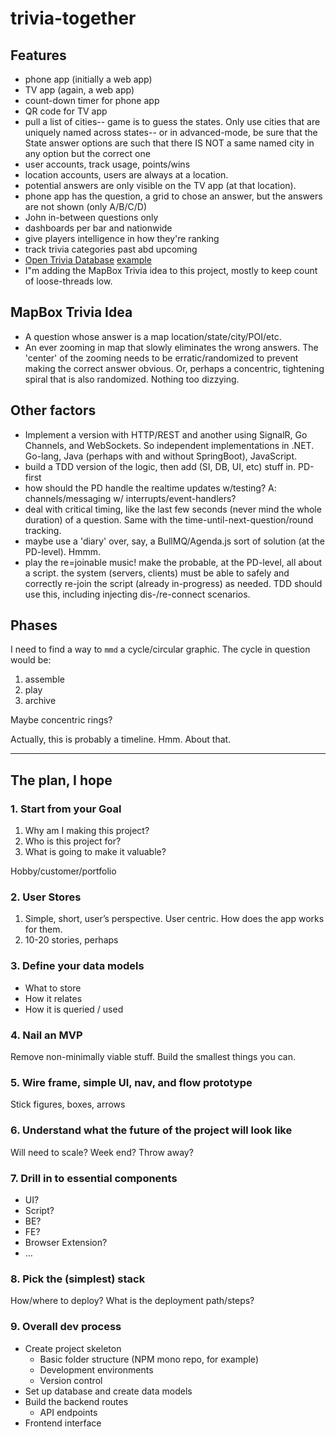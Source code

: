 # trivia-together

## Features

* phone app (initially a web app)
* TV app (again, a web app)
* count-down timer for phone app
* QR code for TV app
* pull a list of cities-- game is to guess the states. Only use cities that are uniquely named across states-- or in advanced-mode, be sure that the State answer options are such that there IS NOT a same named city in any option but the correct one
* user accounts, track usage, points/wins
* location accounts, users are always at a location.
* potential answers are only visible on the TV app (at that location).
* phone app has the question, a grid to chose an answer, but the answers are not shown (only A/B/C/D)
* John in-between questions only
* dashboards per bar and nationwide
* give players intelligence in how they're ranking
* track trivia categories past abd upcoming
* [Open Trivia Database](https://opentdb.com/) [example](https://opentdb.com/api.php?amount=10&category=15&difficulty=easy&type=multiple)
* I"m adding the MapBox Trivia idea to this project, mostly to keep count of loose-threads low.

## MapBox Trivia Idea

* A question whose answer is a map location/state/city/POI/etc.
* An ever zooming in map that slowly eliminates the wrong answers. The 'center' of the zooming needs to be erratic/randomized to prevent making the correct answer obvious. Or, perhaps a concentric, tightening spiral that is also randomized. Nothing too dizzying.

## Other factors

* Implement a version with HTTP/REST and another using SignalR, Go Channels, and WebSockets. So independent implementations in .NET. Go-lang, Java (perhaps with and without SpringBoot), JavaScript.
* build a TDD version of the logic, then add (SI, DB, UI, etc) stuff in. PD-first
* how should the PD handle the realtime updates w/testing? A: channels/messaging w/ interrupts/event-handlers?
* deal with critical timing, like the last few seconds (never mind the whole duration) of a question. Same with the time-until-next-question/round tracking.
* maybe use a 'diary' over, say, a BullMQ/Agenda.js sort of solution (at the PD-level). Hmmm. 
* play the re=joinable music! make the probable, at the PD-level, all about a script. the system (servers, clients) must be able to safely and correctly re-join the script (already in-progress) as needed. TDD should use this, including injecting dis-/re-connect scenarios.

## Phases

I need to find a way to `mmd` a cycle/circular graphic. The cycle in question would be:

1. assemble
2. play
3. archive

Maybe concentric rings?

Actually, this is probably a timeline. Hmm. About that.

---

## The plan, I hope

### 1. Start from your Goal

1. Why am I making this project?
2. Who is this project for?
3. What is going to make it valuable?

Hobby/customer/portfolio

### 2. User Stores

1. Simple, short, user’s perspective. User centric. How does the app works for them.
2. 10-20 stories, perhaps

### 3. Define your data models

* What to store
* How it relates
* How it is queried / used

### 4. Nail an MVP

Remove non-minimally viable stuff. Build the smallest things you can.

### 5. Wire frame, simple UI, nav, and flow prototype

Stick figures, boxes, arrows

### 6. Understand what the future of the project will look like

Will need to scale? Week end? Throw away?

### 7. Drill in to essential components

* UI?
* Script?
* BE?
* FE?
* Browser Extension?
* …

### 8. Pick the (simplest) stack

How/where to deploy? What is the deployment path/steps?

### 9. Overall dev process

* Create project skeleton
    * Basic folder structure (NPM mono repo, for example)
    * Development environments
    * Version control
* Set up database and create data models
* Build the backend routes
    * API endpoints
* Frontend interface

